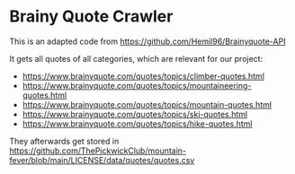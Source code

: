 # Brainy Quote Crawler

This is an adapted code from https://github.com/Hemil96/Brainyquote-API

It gets all quotes of all categories, which are relevant for our project:

- https://www.brainyquote.com/quotes/topics/climber-quotes.html
- https://www.brainyquote.com/quotes/topics/mountaineering-quotes.html
- https://www.brainyquote.com/quotes/topics/mountain-quotes.html
- https://www.brainyquote.com/quotes/topics/ski-quotes.html
- https://www.brainyquote.com/quotes/topics/hike-quotes.html

They afterwards get stored in https://github.com/ThePickwickClub/mountain-fever/blob/main/LICENSE/data/quotes/quotes.csv
